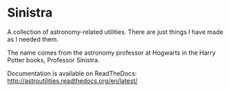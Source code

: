 # Sinistra

A collection of astronomy-related utilities. There are just things I have made as I needed them.

The name comes from the astronomy professor at Hogwarts in the Harry Potter books, Professor Sinistra.

Documentation is available on ReadTheDocs: http://astroutilities.readthedocs.org/en/latest/

